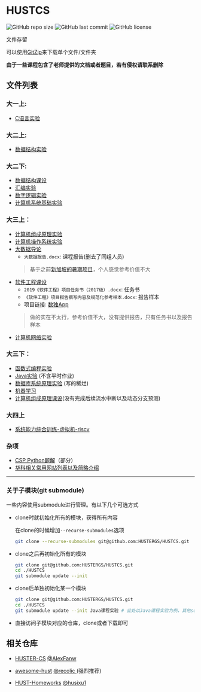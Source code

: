 # HUSTCS

![GitHub repo size](https://img.shields.io/github/repo-size/HUSTERGS/HUSTCS?style=flat-square)
![GitHub last commit](https://img.shields.io/github/last-commit/HUSTERGS/HUSTCS?style=flat-square)
![GitHub license](https://img.shields.io/github/license/HUSTERGS/HUSTCS?style=flat-square)

文件存留

可以使用[GitZip](http://kinolien.github.io/gitzip/)来下载单个文件/文件夹

**由于一些课程包含了老师提供的文档或者题目，若有侵权请联系删除**

## 文件列表
### 大一上:
- [C语言实验](https://github.com/HUSTERGS/HUSTCS/tree/master/C%E8%AF%AD%E8%A8%80%E5%AE%9E%E9%AA%8C)

### 大二上:
- [数据结构实验](https://github.com/HUSTERGS/HUSTCS/tree/master/%E6%95%B0%E6%8D%AE%E7%BB%93%E6%9E%84%E5%AE%9E%E9%AA%8C)

### 大二下:
- [数据结构课设](https://github.com/HUSTERGS/HUSTCS/tree/master/%E6%95%B0%E6%8D%AE%E7%BB%93%E6%9E%84%E8%AF%BE%E8%AE%BE)
- [汇编实验](https://github.com/HUSTERGS/HUSTCS/tree/master/%E6%B1%87%E7%BC%96)
- [数字逻辑实验](https://github.com/HUSTERGS/HUSTCS/tree/master/%E6%95%B0%E5%AD%97%E9%80%BB%E8%BE%91)
- [计算机系统基础实验](https://github.com/HUSTERGS/HUSTCS/tree/master/%E8%AE%A1%E7%AE%97%E6%9C%BA%E7%B3%BB%E7%BB%9F%E5%9F%BA%E7%A1%80)


### 大三上：
- [计算机组成原理实验](https://github.com/HUSTERGS/HUSTCS/tree/master/%E8%AE%A1%E7%AE%97%E6%9C%BA%E7%BB%84%E6%88%90%E5%8E%9F%E7%90%86)
- [计算机操作系统实验](https://github.com/HUSTERGS/HUSTCS/tree/master/%E8%AE%A1%E7%AE%97%E6%9C%BA%E6%93%8D%E4%BD%9C%E7%B3%BB%E7%BB%9F%E5%AE%9E%E9%AA%8C)
- [大数据导论]([https://github.com/HUSTERGS/HUSTCS/tree/master/%E5%A4%A7%E6%95%B0%E6%8D%AE%E5%AF%BC%E8%AE%BA](https://github.com/HUSTERGS/HUSTCS/tree/master/大数据导论))
  * `大数据报告.docx`: 课程报告(删去了同组人员)
  > 基于之前[新加坡的暑期项目](https://github.com/Langford-tang/University-Logo-Deep-Learning-Community-Detection)，个人感觉参考价值不大
- [软件工程课设](https://github.com/HUSTERGS/SoftwareEngineeringProject/)
  * `2019《软件工程》项目任务书（2017级）.docx`: 任务书
  * `《软件工程》项目报告撰写内容及规范化参考样本.docx`: 报告样本
  * 项目链接: [数独App](https://github.com/HUSTERGS/SoftwareEngineeringProject)
  > 做的实在不太行，参考价值不大，没有提供报告，只有任务书以及报告样本
- [计算机网络实验](https://github.com/HUSTERGS/Computer_Network)

### 大三下：
- [函数式编程实验](https://github.com/HUSTERGS/SML_HUST)
- [Java实验](https://github.com/HUSTERGS/Java_HUST) (不含平时作业)
- [数据库系统原理实验](https://github.com/HUSTERGS/Database_HUST) (写的稀烂)
- [机器学习](https://github.com/HUSTERGS/ML_HUST/)
- [计算机组成原理课设](https://github.com/HUSTERGS/HUSTCS/tree/master/计算机组成原理课设)(没有完成后续流水中断以及动态分支预测)

### 大四上
- [系统能力综合训练-虚拟机-riscv](https://github.com/HUSTERGS/PA)

### 杂项

- [CSP Python题解](https://github.com/HUSTERGS/CSP)（部分）
- [华科相关常用网站列表以及简略介绍](https://github.com/HUSTERGS/HUSTCS/blob/master/网站列表.md)

----

### 关于子模块(git submodule)

一些内容使用submodule进行管理。有以下几个可选方式

- clone时就初始化所有的模块，获得所有内容

  在clone的时候增加`--recurse-submodules`选项

  ```sh
  git clone --recurse-submodules git@github.com:HUSTERGS/HUSTCS.git
  ```

- clone之后再初始化所有的模块

  ```sh
  git clone git@github.com:HUSTERGS/HUSTCS.git
  cd ./HUSTCS
  git submodule update --init
  ```

- clone后单独初始化某一个模块

  ```sh
  git clone git@github.com:HUSTERGS/HUSTCS.git
  cd ./HUSTCS
  git submodule update --init Java课程实验 # 此处以Java课程实验为例，其他submodule类似
  ```

- 直接访问子模块对应的仓库，clone或者下载即可

## 相关仓库

- [HUSTER-CS](https://github.com/AlexFanw/HUSTER-CS) [@AlexFanw](https://github.com/AlexFanw/)

- [awesome-hust](https://github.com/recolic/awesome-hust) [@recolic ](https://github.com/recolic/) (强烈推荐)

- [HUST-Homeworks](https://github.com/husixu1/HUST-Homeworks) [@husixu1](https://github.com/husixu1)

